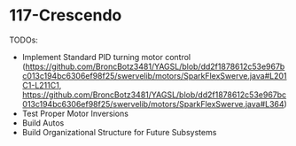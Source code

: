 # 117-Crescendo

TODOs:


* Implement Standard PID turning motor control (https://github.com/BroncBotz3481/YAGSL/blob/dd2f1878612c53e967bc013c194bc6306ef98f25/swervelib/motors/SparkFlexSwerve.java#L201C1-L211C1, https://github.com/BroncBotz3481/YAGSL/blob/dd2f1878612c53e967bc013c194bc6306ef98f25/swervelib/motors/SparkFlexSwerve.java#L364)
* Test Proper Motor Inversions
* Build Autos
* Build Organizational Structure for Future Subsystems
